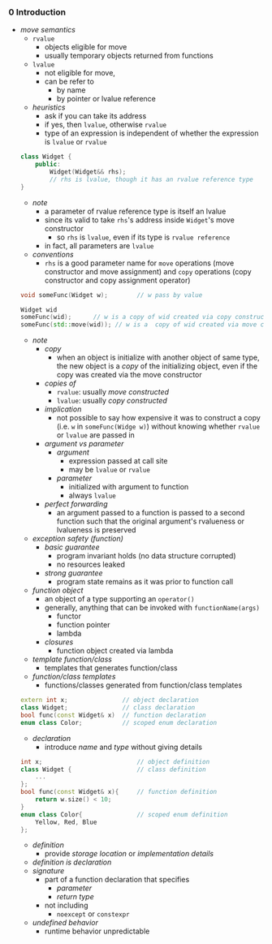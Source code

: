 
###  0 Introduction 


+ _move semantics_ 
    + `rvalue` 
        + objects eligible for move 
        + usually temporary objects returned from functions
    + `lvalue`
        + not eligible for move,
        + can be refer to 
            + by name 
            + by pointer or lvalue reference
    + _heuristics_
        + ask if you can take its address
        + if yes, then `lvalue`, otherwise `rvalue`
        + type of an expression is independent of whether the expression is `lvalue` or `rvalue`
    ```cpp
    class Widget {
        public:
            Widget(Widget&& rhs);       
            // rhs is lvalue, though it has an rvalue reference type
    }
    ```
    + _note_
        + a parameter of rvalue reference type is itself an lvalue
        + since its valid to take `rhs`'s address inside `Widget`'s move constructor
            + so `rhs` is `lvalue`, even if its type is `rvalue reference`
        + in fact, all parameters are `lvalue`
    + _conventions_ 
        + `rhs` is a good parameter name for `move` operations (move constructor and move assignment) and `copy` operations (copy constructor and copy assignment operator)
    ```cpp
    void someFunc(Widget w);        // w pass by value 

    Widget wid
    someFunc(wid);      // w is a copy of wid created via copy construction
    someFunc(std::move(wid)); // w is a  copy of wid created via move construction
    ```
    + _note_
        + _copy_
            + when an object is initialize with another object of same type, the new object is a _copy_ of the initializing object, even if the copy was created via the move constructor
        + _copies of_
            + `rvalue`: usually _move constructed_
            + `lvalue`: usually _copy constructed_
        + _implication_
            + not possible to say how expensive it was to construct a copy (i.e. `w` in `someFunc(Widge w)`) without knowing whether `rvalue` or `lvalue` are passed in
        + _argument vs parameter_
            + _argument_
                + expression passed at call site 
                + may be `lvalue` or `rvalue`
            + _parameter_
                + initialized with argument to function 
                + always `lvalue`
        + _perfect forwarding_  
            + an argument passed to a function is passed to a second function such that the original argument's rvalueness or lvalueness is preserved
    + _exception safety (function)_
        + _basic guarantee_
            + program invariant holds (no data structure corrupted)
            + no resources leaked
        + _strong guarantee_
            + program state remains as it was prior to function call
    + _function object_
        + an object of a type supporting an `operator()`
        + generally, anything that can be invoked with `functionName(args)`
            + functor
            + function pointer
            + lambda
        + _closures_
            + function object created via lambda
    + _template function/class_
        + templates that generates function/class
    + _function/class templates_
        + functions/classes generated from function/class templates
    ```cpp
    extern int x;               // object declaration
    class Widget;               // class declaration 
    bool func(const Widget& x)  // function declaration 
    enum class Color;           // scoped enum declaration
    ```
    + _declaration_
        + introduce _name_ and _type_ without giving details
    ```cpp 
    int x;                          // object definition
    class Widget {                  // class definition
        ...
    };
    bool func(const Widget& x){     // function definition
        return w.size() < 10;
    }
    enum class Color{               // scoped enum definition
        Yellow, Red, Blue
    };
    ```
    + _definition_
        + provide _storage location_ or _implementation details_
    + _definition is declaration_
    + _signature_
        + part of a function declaration that specifies 
            + _parameter_ 
            + _return type_
        + not including 
            + `noexcept` or `constexpr`
    + _undefined behavior_
        + runtime behavior unpredictable
